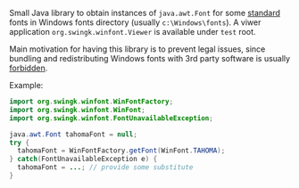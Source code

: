 Small Java library to obtain instances of `java.awt.Font` for some [standard](https://docs.microsoft.com/en-us/typography/fonts/windows_10_font_list) fonts in Windows fonts directory (usually `c:\Windows\fonts`).
A viwer application `org.swingk.winfont.Viewer` is available under `test` root.

Main motivation for having this library is to prevent legal issues, since bundling and redistributing Windows fonts with 3rd party software is usually [forbidden](https://docs.microsoft.com/en-us/typography/fonts/font-faq).

Example:
```java
import org.swingk.winfont.WinFontFactory;
import org.swingk.winfont.WinFont;
import org.swingk.winfont.FontUnavailableException;

java.awt.Font tahomaFont = null;
try {
  tahomaFont = WinFontFactory.getFont(WinFont.TAHOMA);
} catch(FontUnavailableException e) {
  tahomaFont = ...; // provide some substitute
}
```
